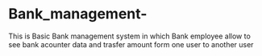 # Bank_management-

This is Basic Bank management system in which Bank employee allow to see bank acounter data and trasfer amount form one user to another user
